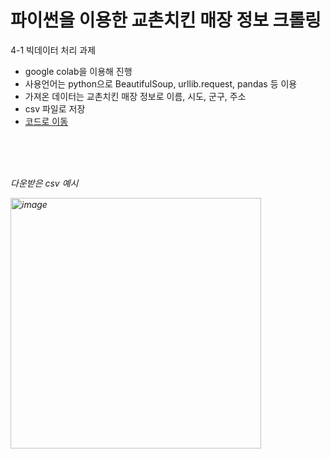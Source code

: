# 파이썬을 이용한 교촌치킨 매장 정보 크롤링
4-1 빅데이터 처리 과제 
- google colab을 이용해 진행
- 사용언어는 python으로 BeautifulSoup, urllib.request, pandas 등 이용
- 가져온 데이터는 교촌치킨 매장 정보로 이름, 시도, 군구, 주소
- csv 파일로 저장
- [코드로 이동](https://github.com/Lim-JiSeon/DataAnalysis/blob/main/Projects/BigDataAssigment/code.py)

<br><br><br>

<i>다운받은 csv 예시<i>

<img width="401" alt="image" src="https://user-images.githubusercontent.com/83554018/228610716-8fa849f9-c980-4185-91d7-b970889740c7.png">

